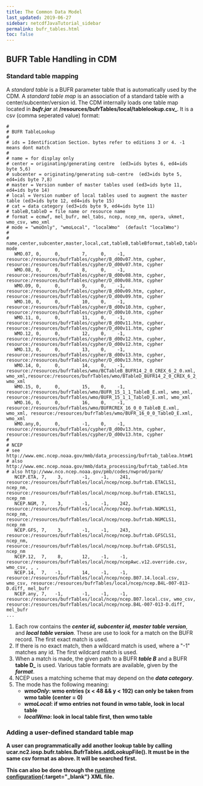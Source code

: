 ```yaml
---
title: The Common Data Model
last_updated: 2019-06-27
sidebar: netcdfJavaTutorial_sidebar 
permalink: bufr_tables.html
toc: false
---
```

## BUFR Table Handling in CDM

### Standard table mapping

A _standard table_ is a BUFR parameter table that is automatically used by the CDM. A _standard table map_ is an association of a standard table with a center/subcenter/version id. The CDM internally loads one table map located in <b>_bufr.jar_</b> at <b>/resources/bufrTables/local/tablelookup.csv_</b>. It is a csv (comma seperated value) format:

~~~
#
# BUFR TableLookup
#
# ids = Identification Section. bytes refer to editions 3 or 4. -1 means dont match
#
# name = for display only
# center = originating/generating centre  (ed3=ids bytes 6, ed4=ids byte 5,6)
# subcenter = originating/generating sub-centre  (ed3=ids byte 5, ed4=ids byte 7,8)
# master = Version number of master tables used (ed3=ids byte 11, ed4=ids byte 14)
# local = Version number of local tables used to augment the master table (ed3=ids byte 12, ed4=ids byte 15)
# cat = data category (ed3=ids byte 9, ed4=ids byte 11)
# tableB,tableD = file name or resource name
# format = ecmwf, mel_bufr, mel_tabs, ncep, ncep_nm, opera, ukmet, wmo_csv, wmo_xml
# mode = "wmoOnly", "wmoLocal", "localWmo"  (default "localWmo")
#
# name,center,subcenter,master,local,cat,tableB,tableBformat,tableD,tableDformat, mode
   WMO.07, 0,     0,        7,     0,    -1,   resource:/resources/bufrTables/cypher/B_d00v07.htm, cypher, resource:/resources/bufrTables/cypher/D_d00v07.htm, cypher
   WMO.08, 0,     0,        8,     0,    -1,   resource:/resources/bufrTables/cypher/B_d00v08.htm, cypher, resource:/resources/bufrTables/cypher/D_d00v08.htm, cypher
   WMO.09, 0,     0,        9,     0,    -1,   resource:/resources/bufrTables/cypher/B_d00v09.htm, cypher, resource:/resources/bufrTables/cypher/D_d00v09.htm, cypher
   WMO.10, 0,     0,        10,    0,    -1,   resource:/resources/bufrTables/cypher/B_d00v10.htm, cypher, resource:/resources/bufrTables/cypher/D_d00v10.htm, cypher
   WMO.11, 0,     0,        11,    0,    -1,   resource:/resources/bufrTables/cypher/B_d00v11.htm, cypher, resource:/resources/bufrTables/cypher/D_d00v11.htm, cypher
   WMO.12, 0,     0,        12,    0,    -1,   resource:/resources/bufrTables/cypher/B_d00v12.htm, cypher, resource:/resources/bufrTables/cypher/D_d00v12.htm, cypher
   WMO.13, 0,     0,        13,    0,    -1,   resource:/resources/bufrTables/cypher/B_d00v13.htm, cypher, resource:/resources/bufrTables/cypher/D_d00v13.htm, cypher
   WMO.14, 0,     0,        14,    0,    -1,   resource:/resources/bufrTables/wmo/BCTableB_BUFR14_2_0_CREX_6_2_0.xml, wmo_xml,resource:/resources/bufrTables/wmo/BTableD_BUFR14_2_0_CREX_6_2_0.xml, wmo_xml
   WMO.15, 0,     0,        15,    0,    -1,   resource:/resources/bufrTables/wmo/BUFR_15_1_1_TableB_E.xml, wmo_xml, resource:/resources/bufrTables/wmo/BUFR_15_1_1_TableD_E.xml, wmo_xml
   WMO.16, 0,     0,        16,    0,    -1,   resource:/resources/bufrTables/wmo/BUFRCREX_16_0_0_TableB_E.xml, wmo_xml, resource:/resources/bufrTables/wmo/BUFR_16_0_0_TableD_E.xml, wmo_xml
   WMO.any,0,     0,        -1,    0,    -1,   resource:/resources/bufrTables/cypher/B_d00v13.htm, cypher, resource:/resources/bufrTables/cypher/D_d00v13.htm, cypher
#
# NCEP
# see http://www.emc.ncep.noaa.gov/mmb/data_processing/bufrtab_tablea.htm#1
# also http://www.emc.ncep.noaa.gov/mmb/data_processing/bufrtab_tabled.htm
# also http://www.nco.ncep.noaa.gov/pmb/codes/nwprod/parm/
   NCEP.ETA, 7,    3,       -1,    -1,    241, resource:/resources/bufrTables/local/ncep/ncep.bufrtab.ETACLS1, ncep_nm, resource:/resources/bufrTables/local/ncep/ncep.bufrtab.ETACLS1, ncep_nm
   NCEP.NGM, 7,    3,       -1,    -1,    242, resource:/resources/bufrTables/local/ncep/ncep.bufrtab.NGMCLS1, ncep_nm, resource:/resources/bufrTables/local/ncep/ncep.bufrtab.NGMCLS1, ncep_nm
   NCEP.GFS, 7,    3,       -1,    -1,    243, resource:/resources/bufrTables/local/ncep/ncep.bufrtab.GFSCLS1, ncep_nm, resource:/resources/bufrTables/local/ncep/ncep.bufrtab.GFSCLS1, ncep_nm
   NCEP.12,  7,    8,       12,    -1,    -1, resource:/resources/bufrTables/local/ncep/ncepAwc.v12.override.csv, wmo_csv, , ,
   NCEP.14,  7,   -1,       14,    -1,    -1, resource:/resources/bufrTables/local/ncep/ncep.B07.14.local.csv, wmo_csv, resource:/resources/bufrTables/local/ncep/ncep.B4L-007-013-D.diff, mel_bufr
   NCEP.any, 7,   -1,       -1,    -1,    -1, resource:/resources/bufrTables/local/ncep/ncep.B07.local.csv, wmo_csv, resource:/resources/bufrTables/local/ncep/ncep.B4L-007-013-D.diff, mel_bufr
...
~~~ 

1. Each row contains the <b>_center id, subcenter id, master table version_</b>, and <b>_local table version_</b>. These are use to look for a match on the BUFR record. The first exact match is used.
2. If there is no exact match, then a wildcard match is used, where a "-1" matches any id. The first wildcard match is used.
3. When a match is made, the given path to a BUFR <b>_table B_</b> and a BUFR <b>table D_</b> is used. Various table formats are available, given by the <b>_format_</b>.
4. NCEP uses a matching scheme that may depend on the <b>_data category_</b>.
5. The mode has the following meaning:
    * <b>_wmoOnly_<b>: wmo entries (x < 48 && y < 192) can only be taken from wmo table (center = 0)
    * <b>_wmoLocal_</b>: if wmo entries not found in wmo table, look in local table
    * <b>_localWmo_</b>: look in local table first, then wmo table
    
###  Adding a user-defined standard table map
A user can programmatically add another lookup table by calling ucar.nc2.iosp.bufr.tables.BufrTables.addLookupFile(). It must be in the same csv format as above. It will be searched first.

This can also be done through the [runtime configuration](runtime_loading.html){:target="_blank"} XML file.

